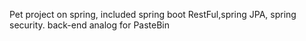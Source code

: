 Pet project on spring, included spring boot RestFul,spring JPA, spring security. back-end analog for PasteBin
